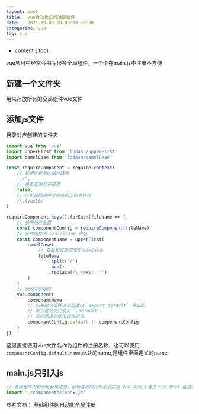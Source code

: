 ```yaml
---
layout: post
title:  vue自动化全局注册组件
date:   2021-10-08 18:00:00 +0800
categories: vue
tag: vue
---
```

* content
{:toc}

vue项目中经常会书写很多全局组件，一个个在main.js中注册不方便

## 新建一个文件夹

用来存放所有的全局组件vue文件

## 添加js文件

目录对应创建的文件夹

```js
import Vue from 'vue'
import upperFirst from 'lodash/upperFirst'
import camelCase from 'lodash/camelCase'

const requireComponent = require.context(
    // 其组件目录的相对路径
    './',
    // 是否查询其子目录
    false,
    // 匹配基础组件文件名的正则表达式
    /\.(vue)$/
)

requireComponent.keys().forEach(fileName => {
    // 获取组件配置
    const componentConfig = requireComponent(fileName)
    // 获取组件的 PascalCase 命名
    const componentName = upperFirst(
        camelCase(
            // 获取和目录深度无关的文件名
            fileName
                .split('/')
                .pop()
                .replace(/\.\w+$/, '')
        )
    )
    // 全局注册组件
    Vue.component(
        componentName,
        // 如果这个组件选项是通过 `export default` 导出的，
        // 那么就会优先使用 `.default`，
        // 否则回退到使用模块的根。
        componentConfig.default || componentConfig
    )
})
```

这里直接使用vue文件名作为组件的注册名称，也可以使用`componentConfig.default.name`,此处的name,是组件里面定义的name

## main.js只引入js

```js
// 基础组件的自动化全局注册。全局注册的行为必须在根 Vue 实例 (通过 new Vue) 创建之前发生
import './components/index.js'
```

参考文档：
[基础组件的自动化全局注册](https://cn.vuejs.org/v2/guide/components-registration.html#%E5%9F%BA%E7%A1%80%E7%BB%84%E4%BB%B6%E7%9A%84%E8%87%AA%E5%8A%A8%E5%8C%96%E5%85%A8%E5%B1%80%E6%B3%A8%E5%86%8C)